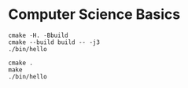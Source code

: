 # Computer Science Basics

```
cmake -H. -Bbuild
cmake --build build -- -j3
./bin/hello
```


```
cmake .
make
./bin/hello
```